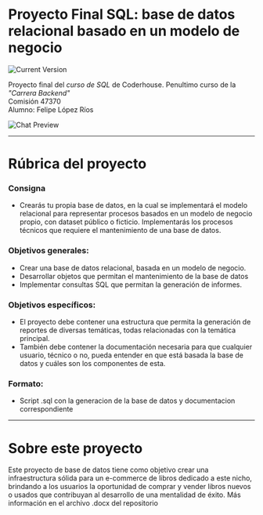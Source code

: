 Proyecto Final SQL: base de datos relacional basado en un modelo de negocio
============
![Current Version](https://img.shields.io/badge/version-1.0.0-green.svg)

Proyecto final del _curso de SQL_ de Coderhouse. Penultimo curso de la _"Carrera Backend"_ \
Comisión 47370\
Alumno: Felipe López Ríos

![Chat Preview](https://imgur.com/1dDUMIU)

---
# Rúbrica del proyecto

### Consigna
- Crearás tu propia base de datos, en la cual se implementará el modelo relacional para representar procesos basados en un modelo de negocio propio, con dataset público o ficticio. Implementarás los procesos técnicos que requiere el mantenimiento de una base de datos.

### Objetivos generales:

- Crear una base de datos relacional, basada en un modelo de negocio.
- Desarrollar objetos que permitan el mantenimiento de la base de datos
- Implementar consultas SQL que permitan la generación de informes.

### Objetivos específicos:

- El proyecto debe contener una estructura que permita la generación de reportes de diversas temáticas, todas relacionadas con la temática principal.
- También debe contener la documentación necesaria para que cualquier usuario, técnico o no, pueda entender en que está basada la base de datos y cuáles son los componentes de esta. 

### Formato:
- Script .sql con la generacion de la base de datos y documentacion correspondiente


---

# Sobre este proyecto

Este proyecto de base de datos tiene como objetivo crear una infraestructura sólida para un e-commerce de libros dedicado a este nicho, brindando a los usuarios la oportunidad de comprar y vender libros nuevos o usados que contribuyan al desarrollo de una mentalidad de éxito.
Más información en el archivo .docx del repositorio
